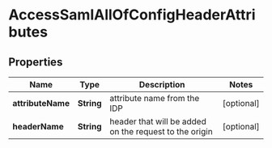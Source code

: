 

# AccessSamlAllOfConfigHeaderAttributes


## Properties

| Name | Type | Description | Notes |
|------------ | ------------- | ------------- | -------------|
|**attributeName** | **String** | attribute name from the IDP |  [optional] |
|**headerName** | **String** | header that will be added on the request to the origin |  [optional] |



